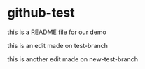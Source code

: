 # github-test

this is a README file for our demo

this is an edit made on test-branch

this is another edit made on new-test-branch